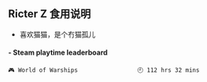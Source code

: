 ## Ricter Z 食用说明
- 喜欢猫猫，是个冇猫孤儿

<!-- steam-box start -->
#### - Steam playtime leaderboard
```text
🎮 World of Warships                 🕘 112 hrs 32 mins
```
<!-- Powered by https://github.com/YouEclipse/steam-box . -->
<!-- steam-box end -->
